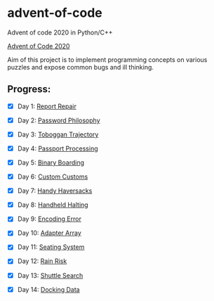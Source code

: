 # advent-of-code

Advent of code 2020 in Python/C++

[Advent of Code 2020](https://adventofcode.com/2020/about)

Aim of this project is to implement programming concepts on various puzzles and expose common bugs and ill thinking.


## Progress:

- [x] Day 1: [Report Repair](https://adventofcode.com/2020/day/1)
- [x] Day 2: [Password Philosophy](https://adventofcode.com/2020/day/2)
- [x] Day 3: [Toboggan Trajectory](https://adventofcode.com/2020/day/3)
- [x] Day 4: [Passport Processing](https://adventofcode.com/2020/day/4)
- [x] Day 5: [Binary Boarding](https://adventofcode.com/2020/day/5)
- [x] Day 6: [Custom Customs](https://adventofcode.com/2020/day/6)
- [x] Day 7: [Handy Haversacks](https://adventofcode.com/2020/day/7)
- [x] Day 8: [Handheld Halting](https://adventofcode.com/2020/day/8)
- [x] Day 9: [Encoding Error](https://adventofcode.com/2020/day/9)
- [x] Day 10: [Adapter Array](https://adventofcode.com/2020/day/10)
- [x] Day 11: [Seating System](https://adventofcode.com/2020/day/11)
- [x] Day 12: [Rain Risk](https://adventofcode.com/2020/day/12)
- [x] Day 13: [Shuttle Search](https://adventofcode.com/2020/day/13)
- [x] Day 14: [Docking Data](https://adventofcode.com/2020/day/14)

